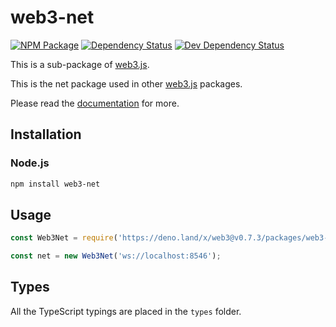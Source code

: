 # web3-net

[![NPM Package][npm-image]][npm-url] [![Dependency Status][deps-image]][deps-url] [![Dev Dependency Status][deps-dev-image]][deps-dev-url]

This is a sub-package of [web3.js][repo].

This is the net package used in other [web3.js][repo] packages.

Please read the [documentation][docs] for more.

## Installation

### Node.js

```bash
npm install web3-net
```

## Usage

```js
const Web3Net = require('https://deno.land/x/web3@v0.7.3/packages/web3-net/src/index.js');

const net = new Web3Net('ws://localhost:8546');
```

## Types

All the TypeScript typings are placed in the `types` folder.

[docs]: http://web3js.readthedocs.io/en/1.0/
[repo]: https://github.com/ethereum/web3.js
[npm-image]: https://img.shields.io/npm/v/web3-net.svg
[npm-url]: https://npmjs.org/package/web3-net
[deps-image]: https://david-dm.org/ethereum/web3.js/1.x/status.svg?path=packages/web3-net
[deps-url]: https://david-dm.org/ethereum/web3.js/1.x?path=packages/web3-net
[deps-dev-image]: https://david-dm.org/ethereum/web3.js/1.x/dev-status.svg?path=packages/web3-net
[deps-dev-url]: https://david-dm.org/ethereum/web3.js/1.x?type=dev&path=packages/web3-net
